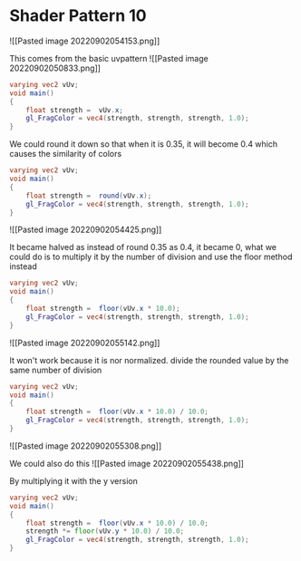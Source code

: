 # Shader Pattern 10

![[Pasted image 20220902054153.png]]

This comes from the basic uvpattern
![[Pasted image 20220902050833.png]]

```glsl
varying vec2 vUv;
void main()
{
    float strength =  vUv.x;
    gl_FragColor = vec4(strength, strength, strength, 1.0);
}
```

We could round it down so that when it is 0.35, it will become 0.4 which causes the similarity of colors
```glsl
varying vec2 vUv;
void main()
{
    float strength =  round(vUv.x);
    gl_FragColor = vec4(strength, strength, strength, 1.0);
}
```

![[Pasted image 20220902054425.png]]

It became halved as instead of round 0.35 as 0.4, it became 0, what we could do is to multiply it by the number of division and use the floor method instead
```glsl
varying vec2 vUv;
void main()
{
    float strength =  floor(vUv.x * 10.0);
    gl_FragColor = vec4(strength, strength, strength, 1.0);
}
```

![[Pasted image 20220902055142.png]]

It won't work because it is nor normalized. divide the rounded value by the same number of division
```glsl
varying vec2 vUv;
void main()
{
    float strength =  floor(vUv.x * 10.0) / 10.0;
    gl_FragColor = vec4(strength, strength, strength, 1.0);
}
```

![[Pasted image 20220902055308.png]]

We could also do this
![[Pasted image 20220902055438.png]]

By multiplying it with the y version
```glsl
varying vec2 vUv;
void main()
{
    float strength =  floor(vUv.x * 10.0) / 10.0;
    strength *= floor(vUv.y * 10.0) / 10.0;
    gl_FragColor = vec4(strength, strength, strength, 1.0);
}
```

